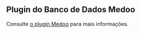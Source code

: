 ## Plugin do Banco de Dados Medoo

Consulte [o plugin Medoo](https://www.workerman.net/plugin/29) para mais informações.
